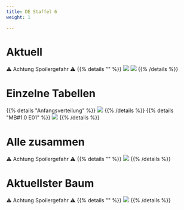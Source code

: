 ```yaml
---
title: DE Staffel 6
weight: 1

---
```

# Aktuell
:warning: Achtung Spoilergefahr :warning:
{{% details "" %}}
![](/sim-ayto/de06/de06_tab.png)
![](/sim-ayto/de06/de06_sum.png)
{{% /details %}}
# Einzelne Tabellen
{{% details "Anfangsverteilung" %}}
![](/sim-ayto/de06/de06_0.png)
{{% /details %}}
{{% details "MB#1.0 E01" %}}
![](/sim-ayto/de06/de06_1.png)
{{% /details %}}
# Alle zusammen
:warning: Achtung Spoilergefahr :warning:
{{% details "" %}}
![](/sim-ayto/de06/de06.col.png)
{{% /details %}}
# Aktuellster Baum
:warning: Achtung Spoilergefahr :warning:
{{% details "" %}}
![](/sim-ayto/de06/de06.png)
{{% /details %}}

